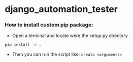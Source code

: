 # django_automation_tester


### How to install custom pip package:

- Open a terminal and locate were the setup.py directory

```bash
pip install -e .
```

- Then you can run the script like: `creata <arguments>`
